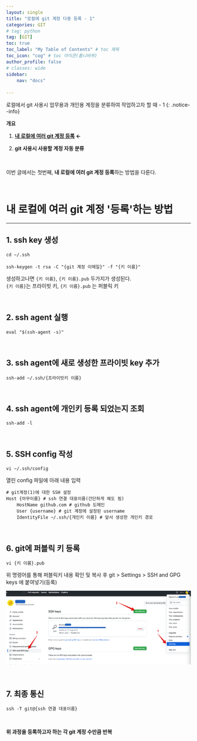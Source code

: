 ```yaml
---
layout: single
title: "로컬에 git 계정 다중 등록 - 1"
categories: GIT
# tag: python
tag: [GIT]
toc: true
toc_label: "My Table of Contents" # toc 제목
toc_icon: "cog" # toc 아이콘(톱니바퀴)
author_profile: false
# classes: wide
sidebar:
    nav: "docs"

---
```


로컬에서 git 사용시 업무용과 개인용 계정을 분류하여 작업하고자 할 때 - 1
{: .notice--info}

**개요**

1. **<u>내 로컬에 여러 git 계정 등록</u> ←**

2. **git 사용시 사용할 계정 자동 분류**

<br>

이번 글에서는 첫번째, **내 로컬에 여러 git 계정 등록**하는 방법을 다룬다.

<br>

# 내 로컬에 여러 git 계정 '등록'하는 방법

---



## 1. ssh key 생성

```shell
cd ~/.ssh

ssh-keygen -t rsa -C "{git 계정 이메일}" -f "{키 이름}"
```

생성하고나면 `{키 이름}`, `{키 이름}.pub` 두가지가 생성된다.  
 `{키 이름}`는 프라이빗 키, `{키 이름}.pub` 는 퍼블릭 키

<br>

## 2. ssh agent 실행

```shell
eval "$(ssh-agent -s)"
```

<br>

## 3. ssh agent에 새로 생성한 프라이빗 key 추가

```shell
ssh-add ~/.ssh/{프라이빗키 이름}
```

<br>

## 4. ssh agent에 개인키 등록 되었는지 조회

```shell
ssh-add -l
```

<br>

## 5. SSH config 작성

```shell
vi ~/.ssh/config
```

열린 config 파일에 아래 내용 입력

```shell
# git계정(1)에 대한 SSH 설정
Host {아무이름} # ssh 연결 대표이름(간단하게 해도 됨)
    HostName github.com # github 도메인
    User {username} # git 계정에 설정된 username
    IdentityFile ~/.ssh/{개인키 이름} # 앞서 생성한 개인키 경로
```

<br>

## 6. git에 퍼블릭 키 등록

```shell
vi {키 이름}.pub
```

위 명령어를 통해 퍼블릭키 내용 확인 및 복사 후  git > Settings > SSH and GPG keys 에 붙여넣기(등록)

![image-20220820001049182](../../images/2022-08-19-git-multiple-account/image-20220820001049182.png)

<br>

## 7. 최종 통신

```shell
ssh -T git@{ssh 연결 대표이름}
```

<br>

**위 과정을 등록하고자 하는 각 git 계정 수만큼 반복**